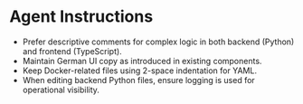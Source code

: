 # Agent Instructions

- Prefer descriptive comments for complex logic in both backend (Python) and frontend (TypeScript).
- Maintain German UI copy as introduced in existing components.
- Keep Docker-related files using 2-space indentation for YAML.
- When editing backend Python files, ensure logging is used for operational visibility.
